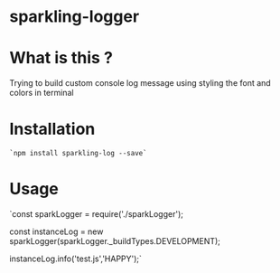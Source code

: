 # sparkling-logger
# What is this ?

Trying to build custom console log message using styling the font and colors in terminal

# Installation
    `npm install sparkling-log --save`



# Usage
   `const sparkLogger = require('./sparkLogger');

   const instanceLog = new sparkLogger(sparkLogger._buildTypes.DEVELOPMENT);

   instanceLog.info('test.js','HAPPY');`
